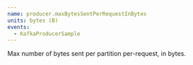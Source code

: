 ```yaml
---
name: producer.maxBytesSentPerRequestInBytes
units: bytes (B)
events:
  - KafkaProducerSample
---
```


Max number of bytes sent per partition per-request, in bytes.